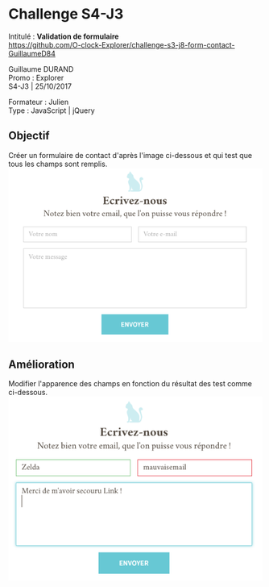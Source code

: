 # Challenge S4-J3
Intitulé : **Validation de formulaire**  
https://github.com/O-clock-Explorer/challenge-s3-j8-form-contact-GuillaumeD84

Guillaume DURAND  
Promo : Explorer  
S4-J3 | 25/10/2017

Formateur : Julien  
Type : JavaScript | jQuery

## Objectif
Créer un formulaire de contact d'après l'image ci-dessous et qui test que tous les champs sont remplis.
![goal](docs/resultat.png)

## Amélioration
Modifier l'apparence des champs en fonction du résultat des test comme ci-dessous.
![bonus goal](docs/state.png)
